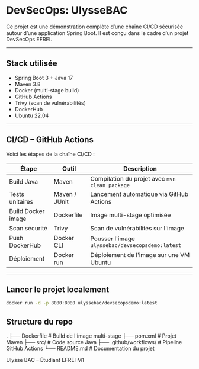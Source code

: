 # DevSecOps: UlysseBAC

Ce projet est une démonstration complète d’une chaîne CI/CD sécurisée autour d’une application Spring Boot. Il est conçu dans le cadre d’un projet DevSecOps EFREI.

---

## Stack utilisée

- Spring Boot 3 + Java 17
- Maven 3.8
- Docker (multi-stage build)
- GitHub Actions
- Trivy (scan de vulnérabilités)
- DockerHub
- Ubuntu 22.04

---

## CI/CD – GitHub Actions

Voici les étapes de la chaîne CI/CD :

| Étape              | Outil            | Description |
|--------------------|------------------|-------------|
| Build Java         | Maven            | Compilation du projet avec `mvn clean package` |
| Tests unitaires    | Maven / JUnit    | Lancement automatique via GitHub Actions |
| Build Docker image | Dockerfile       | Image multi-stage optimisée |
| Scan sécurité      | Trivy            | Scan de vulnérabilités sur l'image |
| Push DockerHub     | Docker CLI       | Pousser l'image `ulyssebac/devsecopsdemo:latest` |
| Déploiement        | Docker run       | Déploiement de l'image sur une VM Ubuntu |

---

##  Lancer le projet localement

```bash
docker run -d -p 8080:8080 ulyssebac/devsecopsdemo:latest
```
## Structure du repo
.
├── Dockerfile              # Build de l'image multi-stage
├── pom.xml                 # Projet Maven
├── src/                    # Code source Java
├── .github/workflows/      # Pipeline GitHub Actions
└── README.md               # Documentation du projet

Ulysse BAC – Étudiant EFREI M1


